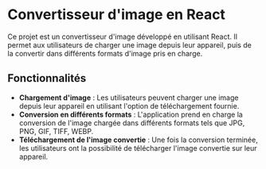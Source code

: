 # Convertisseur d'image en React

Ce projet est un convertisseur d'image développé en utilisant React. Il permet aux utilisateurs de charger une image depuis leur appareil, puis de la convertir dans différents formats d'image pris en charge.

## Fonctionnalités

- **Chargement d'image** : Les utilisateurs peuvent charger une image depuis leur appareil en utilisant l'option de téléchargement fournie.
- **Conversion en différents formats** : L'application prend en charge la conversion de l'image chargée dans différents formats tels que JPG, PNG, GIF, TIFF, WEBP.
- **Téléchargement de l'image convertie** : Une fois la conversion terminée, les utilisateurs ont la possibilité de télécharger l'image convertie sur leur appareil.
